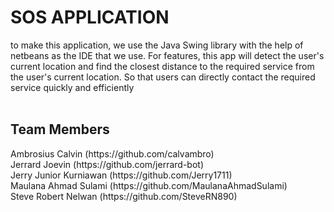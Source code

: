 <h1>SOS APPLICATION </h1>
to make this application, we use the Java Swing library with the help of netbeans as the IDE that we use. For features, this app will detect the user's current location and find the closest distance to the required service from the user's current location. So that users can directly contact the required service quickly and efficiently

<br>
<br>

<h2>Team Members</h2>
Ambrosius Calvin (https://github.com/calvambro)<br>
Jerrard Joevin (https://github.com/jerrard-bot)<br>
Jerry Junior Kurniawan (https://github.com/Jerry1711)<br>
Maulana Ahmad Sulami (https://github.com/MaulanaAhmadSulami)<br>
Steve Robert Nelwan (https://github.com/SteveRN890)<br>
